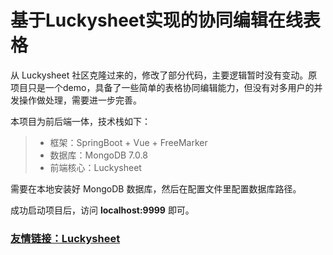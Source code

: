# 基于Luckysheet实现的协同编辑在线表格

从 Luckysheet 社区克隆过来的，修改了部分代码，主要逻辑暂时没有变动。原项目只是一个demo，具备了一些简单的表格协同编辑能力，但没有对多用户的并发操作做处理，需要进一步完善。

本项目为前后端一体，技术栈如下：

> * 框架：SpringBoot + Vue + FreeMarker
> * 数据库：MongoDB 7.0.8
> * 前端核心：Luckysheet

需要在本地安装好 MongoDB 数据库，然后在配置文件里配置数据库路径。

成功启动项目后，访问 **localhost:9999** 即可。

### [友情链接：Luckysheet](https://github.com/mengshukeji/Luckysheet)

